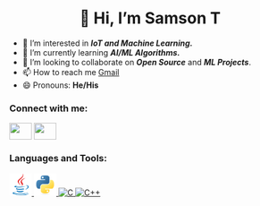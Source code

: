

<h1 align = "center">👋 Hi, I’m Samson T</h1>

- 👀 I’m interested in ***IoT and Machine Learning.***
- 🌱 I’m currently learning ***AI/ML Algorithms.***
- 💞️ I’m looking to collaborate on ***Open Source*** and ***ML Projects***.
- 📫 How to reach me <a href = "samsonsamson4399@gamil.com">Gmail</a>
- 😄 Pronouns: **He/His**

<h3 align="left">Connect with me:</h3>
<p align="left">
<a href="https://www.instagram.com/_.s.a.m.s.o.n.__/" target="blank"><img align="center" src="https://cdn.jsdelivr.net/npm/simple-icons@3.0.1/icons/instagram.svg" height="30" width="40" /></a>
<a href="https://twitter.com//" target="blank"><img align="center" src="https://cdn.jsdelivr.net/npm/simple-icons@3.0.1/icons/twitter.svg" height="30" width="40" /></a>
</p>

<h3 align="left">Languages and Tools:</h3>
<p align="left"> <a href="https://www.java.com" target="_blank"> <img src="https://raw.githubusercontent.com/devicons/devicon/master/icons/java/java-original.svg" alt="java" width="40" height="40"/> </a> 
<a href="https://www.python.org" target="_blank"> <img src="https://raw.githubusercontent.com/devicons/devicon/master/icons/python/python-original.svg" alt="python" width="40" height="40"/> </a> 
<a href="https://www.cprogramming.com/" target="_blank"> <img src="https://github.com/gilbarbara/logos/blob/master/logos/c.svg" alt="C" width="40" height="40"/> </a> 
<a href="https://isocpp.org/" target="_blank"> <img src="https://github.com/gilbarbara/logos/blob/master/logos/c-plusplus.svg" alt="C++" width="40" height="40"/> </a>

</p>

